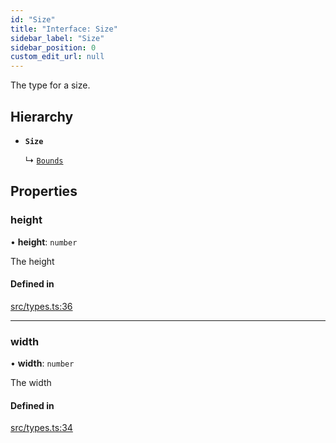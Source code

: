 ```yaml
---
id: "Size"
title: "Interface: Size"
sidebar_label: "Size"
sidebar_position: 0
custom_edit_url: null
---
```


The type for a size.

## Hierarchy

- **`Size`**

  ↳ [`Bounds`](Bounds.md)

## Properties

### height

• **height**: `number`

The height

#### Defined in

[src/types.ts:36](https://github.com/rob-blackbourn/jetblack-map/blob/c03dbd7/src/types.ts#L36)

___

### width

• **width**: `number`

The width

#### Defined in

[src/types.ts:34](https://github.com/rob-blackbourn/jetblack-map/blob/c03dbd7/src/types.ts#L34)
